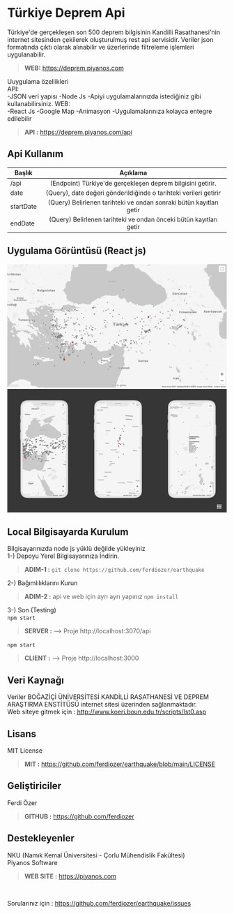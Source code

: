 # Türkiye Deprem Api
Türkiye'de gerçekleşen son 500 deprem bilgisinin Kandilli Rasathanesi'nin internet sitesinden çekilerek oluşturulmuş rest api servisidir. Veriler json formatında çıktı olarak alınabilir ve üzerlerinde filtreleme işlemleri uygulanabilir. <br/>

> **WEB:** https://deprem.piyanos.com

Uuygulama özellikleri<br/>
API:<br/>
-JSON veri yapısı
-Node Js
-Apiyi uygulamalarınızda istediğiniz gibi kullanabilirsiniz.
WEB:<br/>
-React Js
-Google Map
-Animasyon
-Uygulamalarınıza kolayca entegre edilebilir

> **API :** https://deprem.piyanos.com/api

## Api Kullanım
|   Başlık     | Açıklama   |
| ------------- |:-------------:|
| /api      |(Endpoint) Türkiye'de gerçekleşen deprem bilgisini getirir. |
| date| (Query), date değeri gönderildiğinde o tarihteki verileri getirir   | 
| startDate | (Query) Belirlenen tarihteki ve ondan sonraki bütün kayıtları getir  |
| endDate |(Query) Belirlenen tarihteki ve ondan önceki bütün kayıtları getir  |

## Uygulama Görüntüsü (React js)
![Resim](https://raw.githubusercontent.com/ferdiozer/earthquake/main/deprem.jpg) <br/>
![Resim](https://raw.githubusercontent.com/ferdiozer/earthquake/main/deprem_mobil.png) <br/>


## Local Bilgisayarda Kurulum
Bilgisayarınızda node js yüklü değilde yükleyiniz<br/>
1-) Depoyu Yerel Bilgisayarınıza İndirin. 
> **ADIM-1 :** 
```git clone https://github.com/ferdiozer/earthquake```

2-) Bağımlılıklarını Kurun
> **ADIM-2 :** api ve web için ayrı ayrı yapınız
```npm install```

3-) Son (Testing)
<br/>
```npm start```
> **SERVER :**  --> Proje http://localhost:3070/api

```npm start```
> **CLIENT :**  --> Proje http://localhost:3000

## Veri Kaynağı
Veriler BOĞAZİÇİ ÜNİVERSİTESİ KANDİLLİ RASATHANESİ VE DEPREM ARAŞTIRMA ENSTİTÜSÜ internet sitesi üzerinden sağlanmaktadır. <br />
Web siteye gitmek için : http://www.koeri.boun.edu.tr/scripts/lst0.asp

## Lisans
MIT License
<br/>
> **MIT :** https://github.com/ferdiozer/earthquake/blob/main/LICENSE

## Geliştiriciler
Ferdi Özer
<br/>
> **GITHUB :** https://github.com/ferdiozer

## Destekleyenler
NKU (Namık Kemal Üniversitesi - Çorlu Mühendislik Fakültesi)
<br/>
Piyanos Software
<br/>
> **WEB SITE :** https://piyanos.com
<br/>

Sorularınız için : https://github.com/ferdiozer/earthquake/issues

